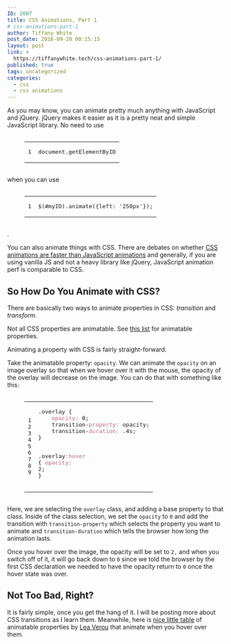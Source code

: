 ```yaml
---
ID: 2007
title: CSS Animations, Part 1
# css-animations-part-1
author: Tiffany White
post_date: 2016-09-20 00:15:15
layout: post
link: >
  https://tiffanywhite.tech/css-animations-part-1/
published: true
tags: uncategorized
categories:
  - css
  - css animations
---
```

<p>As you may know, you can animate pretty much anything with JavaScript and jQuery. jQuery makes it easier as it is a pretty neat and simple JavaScript library. No need to use</p>
<figure class="highlight"><pre><code class="language-ruby" data-lang="ruby"><table style="border-spacing: 0"><tbody><tr><td class="gutter gl" style="text-align: right"><pre class="lineno">1</pre></td><td class="code"><pre><span class="n">document</span><span class="p">.</span><span class="nf">getElementByID</span><span class="w">
</span></pre></td></tr></tbody></table></code></pre></figure>
<p>when you can use</p>
<figure class="highlight"><pre><code class="language-ruby" data-lang="ruby"><table style="border-spacing: 0"><tbody><tr><td class="gutter gl" style="text-align: right"><pre class="lineno">1</pre></td><td class="code"><pre><span class="err">$</span><span class="p">(</span><span class="c1">#myID).animate({left: '250px'});</span><span class="w">
</span></pre></td></tr></tbody></table></code></pre></figure>
<p>.</p>

<p>You can also animate things with CSS. There are debates on whether <a href="https://davidwalsh.name/css-js-animation">CSS animations are faster than JavaScript animations</a> and generally, if you are using vanilla JS and not a heavy library like jQuery, JavaScript animation perf is comparable to CSS.</p>

<h2 id="so-how-do-you-animate-with-css">So How Do You Animate with CSS?</h2>

<p>There are basically two ways to animate properties in CSS: <em>transition</em> and <em>transform</em>.</p>

<p>Not all CSS properties are animatable. See <a href="https://developer.mozilla.org/en-US/docs/Web/CSS/CSS_animated_properties">this list</a> for animatable properties.</p>

<p>Animating a property with CSS is fairly straight-forward.</p>

<p>Take the animatable property: <code class="highlighter-rouge">opacity</code>. We can animate the <code class="highlighter-rouge">opacity</code> on an image overlay so that when we hover over it with the mouse, the opacity of the overlay will decrease on the image. You can do that with something like this:</p>

<figure class="highlight"><pre><code class="language-ruby" data-lang="ruby"><table style="border-spacing: 0"><tbody><tr><td class="gutter gl" style="text-align: right"><pre class="lineno">1
2
3
4
5
6
7
8
9</pre></td><td class="code"><pre><span class="p">.</span><span class="nf">overlay</span> <span class="p">{</span>
	<span class="ss">opacity: </span><span class="mi">0</span><span class="p">;</span>
	<span class="n">transition</span><span class="o">-</span><span class="ss">property: </span><span class="n">opacity</span><span class="p">;</span>
	<span class="n">transition</span><span class="o">-</span><span class="ss">duration: </span><span class="o">.</span><span class="mi">4</span><span class="n">s</span><span class="p">;</span>
<span class="p">}</span>

<span class="p">.</span><span class="nf">overlay</span><span class="ss">:hover</span> <span class="p">{</span>
	<span class="ss">opacity: </span><span class="mi">2</span><span class="p">;</span>
<span class="p">}</span><span class="w">
</span></pre></td></tr></tbody></table></code></pre></figure>

<p>Here, we are selecting the <code class="highlighter-rouge">overlay</code> class, and adding a base property to that class. Inside of the class selection, we set the <code class="highlighter-rouge">opacity</code> to <code class="highlighter-rouge">0</code> and add the transition with <code class="highlighter-rouge">transition-property</code> which selects the property you want to animate and <code class="highlighter-rouge">transition-duration</code> which tells the browser how long the animation lasts.</p>

<p>Once you hover over the image, the opacity will be set to <code class="highlighter-rouge">2,</code> and when you switch off of it, it will go back down to <code class="highlighter-rouge">0</code> since we told the browser by the first CSS declaration we needed to have the opacity return to <code class="highlighter-rouge">0</code> once the hover state was over.</p>

<h2 id="not-too-bad-right">Not Too Bad, Right?</h2>

<p>It is fairly simple, once you get the hang of it. I will be posting more about CSS transitions as I learn them. Meanwhile, here is <a href="http://leaverou.github.io/animatable/">nice little table</a> of animatable properties by <a href="http://lea.verou.me/">Lea Verou</a> that animate when you hover over them.</p>